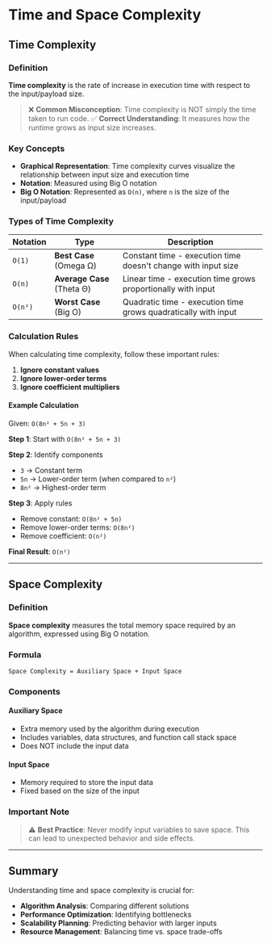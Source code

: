 # Time and Space Complexity

## Time Complexity

### Definition
**Time complexity** is the rate of increase in execution time with respect to the input/payload size.

> ❌ **Common Misconception**: Time complexity is NOT simply the time taken to run code.
> ✅ **Correct Understanding**: It measures how the runtime grows as input size increases.

### Key Concepts
- **Graphical Representation**: Time complexity curves visualize the relationship between input size and execution time
- **Notation**: Measured using Big O notation
- **Big O Notation**: Represented as `O(n)`, where `n` is the size of the input/payload

### Types of Time Complexity

| Notation | Type | Description |
|----------|------|-------------|
| `O(1)` | **Best Case** (Omega Ω) | Constant time - execution time doesn't change with input size |
| `O(n)` | **Average Case** (Theta Θ) | Linear time - execution time grows proportionally with input |
| `O(n²)` | **Worst Case** (Big O) | Quadratic time - execution time grows quadratically with input |

### Calculation Rules

When calculating time complexity, follow these important rules:

1. **Ignore constant values**
2. **Ignore lower-order terms**
3. **Ignore coefficient multipliers**

#### Example Calculation

Given: `O(8n² + 5n + 3)`

**Step 1**: Start with `O(8n² + 5n + 3)`

**Step 2**: Identify components
- `3` → Constant term
- `5n` → Lower-order term (when compared to `n²`)
- `8n²` → Highest-order term

**Step 3**: Apply rules
- Remove constant: `O(8n² + 5n)`
- Remove lower-order terms: `O(8n²)`
- Remove coefficient: `O(n²)`

**Final Result**: `O(n²)`



---

## Space Complexity

### Definition
**Space complexity** measures the total memory space required by an algorithm, expressed using Big O notation.

### Formula
```
Space Complexity = Auxiliary Space + Input Space
```

### Components

#### Auxiliary Space
- Extra memory used by the algorithm during execution
- Includes variables, data structures, and function call stack space
- Does NOT include the input data

#### Input Space
- Memory required to store the input data
- Fixed based on the size of the input

### Important Note
> ⚠️ **Best Practice**: Never modify input variables to save space. This can lead to unexpected behavior and side effects.

---

## Summary

Understanding time and space complexity is crucial for:
- **Algorithm Analysis**: Comparing different solutions
- **Performance Optimization**: Identifying bottlenecks
- **Scalability Planning**: Predicting behavior with larger inputs
- **Resource Management**: Balancing time vs. space trade-offs